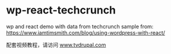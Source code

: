# wp-react-techcrunch
wp and react demo with data from techcrunch
sample from: 
https://www.iamtimsmith.com/blog/using-wordpress-with-react/

配套视频教程，请访问 www.tvdrupal.com